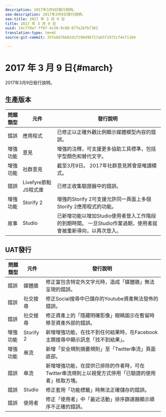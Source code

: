 ```yaml
---
description: 2017年3月9日發行說明。
seo-description: 2017年3月9日發行說明。
seo-title: 2017 年 3 月 9 日
title: 2017 年 3 月 9 日
uuid: 14c770e7-ff6f-4c56-9c88-677e2bfb7362
translation-type: tm+mt
source-git-commit: 35feb87bb82d1f298496717a65f1972cf4e71104

---
```



# 2017 年 3 月 9 日{#march}

2017年3月9日發行說明。

## 生產版本

| **問題類型** | **元件** | **發行說明** |
|---|---|---|
| 錯誤 | 應用程式 | 已修正以正確外觀比例顯示媒體模型內容的錯誤。 |
| 增強功能 | 意見 | 增強的注釋，可支援更多協助工具標準，包括字型顏色和替代文字。 |
| 增強功能 | 社群意見 | 截至3月9日。 2017年社群意見將會是唯讀模式。 |
| 錯誤 | Livefyre節點JS程式庫 | 已修正收集驗證器中的錯誤。 |
| 增強功能 | Storify 2 | 增強的Storify 2可支援允許同一頁面上多個Storify 2應用程式的功能。 |
| 故事 | Studio | 已新增功能以增加Studio使用者登入工作階段的到期時間。 一旦Studio作業過期，使用者就會被重新導向，以再次登入。 |

## UAT發行

| **問題類型** | **元件** | **發行說明** |
|---|---|---|
| 錯誤 | 媒體牆 | 修正當包含特定外文字元時，造成「媒體牆」無法呈現的錯誤。 |
| 錯誤 | 社交搜尋 | 修正Social搜尋中已儲存的Youtube資產無法發佈的錯誤。 |
| 錯誤 | 社交搜尋 | 修正資產上的「隱藏明確影像」眼睛圖示在暫留時移至資產外部的錯誤。 |
| 增強功能 | Storify 2 | 新增增強功能，在找不到任何結果時，在Facebook主題搜尋中顯示訊息「找不到結果」。 |
| 增強功能 | 串流 | 新增「安全規則摘要規則」至「Twitter串流」頁面底部。 |
| 錯誤 | 串流 | 新增增強功能，在提供已排除的作者時，可在Twitter串流規則上以視覺方式停用「已驗證的使用者」核取方塊。 |
| 錯誤 | Studio | 修正套用「功能標籤」時無法正確儲存的錯誤。 |
| 錯誤 | 使用者 | 修正「使用者」中「最近活動」排序篩選器顯示順序不正確的錯誤。 |

